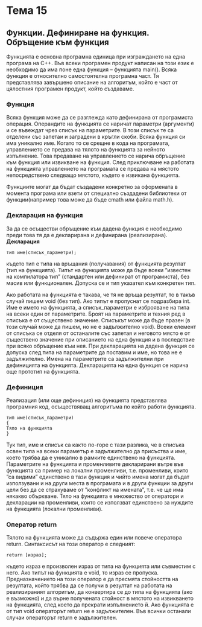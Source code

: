 # Тема 15
## Функции. Дефиниране на функция. Обръщение към функция

Функцията е основна програмна единица при изграждането на една програма на С++. Във всеки програмен продукт написан на този език е необходимо да има поне една функция – функцията main(). Всяка функция е относително самостоятелна програмна част. Тя представлява завършено описание на алгоритъм, който е част от цялостния програмен продукт, който създаваме.

### Функция
Всяка функция може да се разглежда като дефинирана от програмиста операция. Операндите на функцията се наричат параметри (аргументи) и се въвеждат чрез списък на параметрите. В този списък те са отделени със запетаи и заградени в кръгли скоби. Всяка функция си има уникално име. Когато то се срещне в кода на
програмата, управлението се предава на тялото на функцията за нейното изпълнение. Това предаване на управлението се нарича обръщение към функция или извикване на функция. След приключване на работата на функцията управлението на програмата се предава на мястото непосредствено следващо мястото, където е извикана функцията.

Функциите могат да бъдат създадени конкретно за оформената в момента програма или взети от специално създадени библиотеки от функции(например това може да бъде cmath или файла math.h).

### Декларация на функция
За да се осъществи обръщение към дадена функция е необходимо преди това тя да е декларирана и дефинирана (реализирана).
<b> Декларация </b>
````
тип име(списък_параметри);
````
където тип е типа на връщания (получавания) от функцията резултат (тип на функцията). Типът на функцията може да бъде всеки ”известен на компилатора тип” (стандартен или дефинират от програмиста), без масив или функционален. Допуска се и тип указател към конкретен тип. 

Ако работата на функцията е такава, че тя не връща резултат, то в такъв случай пишем void (без тип). Ако типът е пропуснат се подразбира int. Име е името на функцията, а списък_параметри е изброяване на типа на всеки един от параметрите. 
Броят на параметрите и техния ред в списъка е от съществено значение.
Списъкът може да бъде празен (в този случай може да пишем, но не е задължително void). Всеки елемент от списъка се отделя от останалите със запетая и неговото място е от съществено значение при описанието на една функция и в последствие при всяко обръщение към нея. 
 При декларацията на дадена функция се допуска след типа на параметрите да поставим и име, но това не е задължително. Имена на параметрите са задължителни при
дефиницията на функцията. Декларацията на една функция се нарича още прототип на функцията.

### Дефиниция
Реализация (или още дефиниция) на функцията представлява програмния код, осъществяващ алгоритъма по който работи функцията.
````
тип име(списък_параметри)
{
Тяло на функцията
}
````
Тук тип, име и списък са както по-горе с тази разлика, че в списъка освен типа на всеки параметър е задължително да присъства и име, което трябва да е уникално в рамките единствено на функцията.
Параметрите на функцията и променливите декларирани вътре във функцията са пример на локални променливи, т.е. променливи, които ”са видими” единствено в тази функция и чийто имена могат да бъдат използувани и на други места в програмата и в други функции за други цели без да се страхуваме от ”конфликт на имената”, т.е. че ще
има някакво объркване. 
Тяло на функцията е множество от оператори и декларации на променливи, които се използват единствено за нуждите на функцията (локални променливи). 

### Оператор return
Тялото на функцията може да съдържа един или повече оператора return. Синтаксисът на този оператор е следният:
````
return [израз];
````
където израз е произволен израз от типа на функцията или съвместим с него. Ако типът на функцията е void, то израз се пропуска. Предназначението на този оператор е да пресмята стойността на резултата, който трябва да се получи в резултат на работата на реализираният алгоритъм, да конвертира се до типа на функцията (ако е възможно) и да върне получената стойност в мястото на извикването на функцията, след което да прекрати изпълнението й. Ако функцията е от тип void операторът return не е задължителен. Във всички останали случаи операторът return е задължителен.
